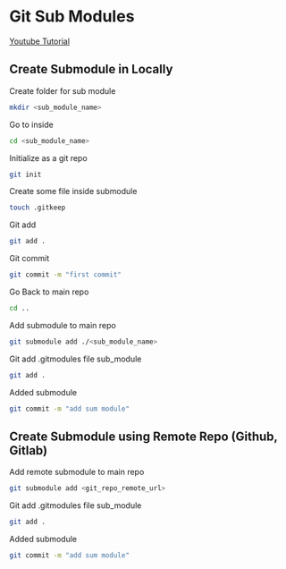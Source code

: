 # Git Sub Modules

[Youtube Tutorial](https://www.youtube.com/watch?v=ZYq3NJnO08U)

## Create Submodule in Locally

Create folder for sub module
```bash
mkdir <sub_module_name>
```

Go to inside
```bash
cd <sub_module_name>
```

Initialize as a git repo
```bash
git init
```

Create some file inside submodule
```bash
touch .gitkeep
```

Git add
```bash
git add .
```

Git commit
```bash
git commit -m "first commit"
```

Go Back to main repo
```bash
cd ..
```

Add submodule to main repo
```bash
git submodule add ./<sub_module_name>
```

Git add .gitmodules file sub_module
```bash
git add .
```

Added submodule 
```bash
git commit -m "add sum module"
```

## Create Submodule using Remote Repo (Github, Gitlab)

Add remote submodule to main repo
```bash
git submodule add <git_repo_remote_url>
```

Git add .gitmodules file sub_module
```bash
git add .
```

Added submodule 
```bash
git commit -m "add sum module"
```
